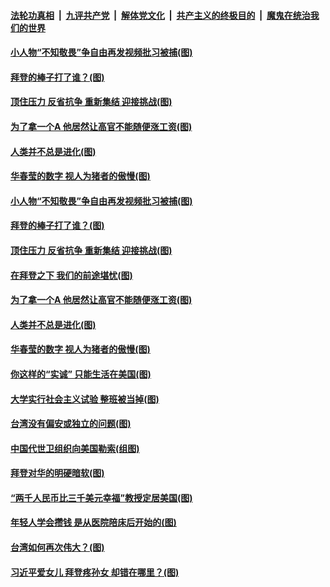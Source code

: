 ####  [法轮功真相](../../../../basic/blob/master/README.md?t=02220931) &nbsp;|&nbsp; [九评共产党](../../../../9ping.md/blob/master/README.md?t=02220931) &nbsp;|&nbsp; [解体党文化](../../../../jtdwh.md/blob/master/README.md?t=02220931)  &nbsp;|&nbsp; [共产主义的终极目的](../../../../gczydzjmd.md/blob/master/README.md?t=02220931) &nbsp;|&nbsp; [魔鬼在统治我们的世界](../../../../mgztzwmdsj.md/blob/master/README.md?t=02220931) 

#### [小人物“不知敬畏”争自由再发视频批习被捕(图)](../pages/p4/963319.md?t=02220931) 

#### [拜登的棒子打了谁？(图)](../pages/p4/963321.md?t=02220931) 

#### [顶住压力 反省抗争 重新集结 迎接挑战(图)](../pages/p4/963313.md?t=02220931) 

#### [为了拿一个A 他居然让高官不能随便涨工资(图)](../pages/p4/963298.md?t=02220931) 

#### [人类并不总是进化(图)](../pages/p4/963297.md?t=02220931) 

#### [华春莹的数字 视人为猪者的傲慢(图)](../pages/p4/963251.md?t=02220931) 

#### [小人物“不知敬畏”争自由再发视频批习被捕(图)](../pages/p4/963319.md?t=02220931) 

#### [拜登的棒子打了谁？(图)](../pages/p4/963321.md?t=02220931) 

#### [顶住压力 反省抗争 重新集结 迎接挑战(图)](../pages/p4/963313.md?t=02220931) 

#### [在拜登之下 我们的前途堪忧(图)](../pages/p4/963304.md?t=02220931) 

#### [为了拿一个A 他居然让高官不能随便涨工资(图)](../pages/p4/963298.md?t=02220931) 

#### [人类并不总是进化(图)](../pages/p4/963297.md?t=02220931) 


#### [华春莹的数字 视人为猪者的傲慢(图)](../pages/p4/963251.md?t=02220931) 

#### [你这样的“实诚” 只能生活在美国(图)](../pages/p4/963204.md?t=02220931) 

#### [大学实行社会主义试验 整班被当掉(图)](../pages/p4/963223.md?t=02220931) 

#### [台湾没有偏安或独立的问题(图)](../pages/p4/963176.md?t=02220931) 

#### [中国代世卫组织向美国勒索(组图)](../pages/p4/963183.md?t=02220931) 

#### [拜登对华的明硬暗软(图)](../pages/p4/963163.md?t=02220931) 

#### [“两千人民币比三千美元幸福”教授定居美国(图)](../pages/p4/963185.md?t=02220931) 



#### [年轻人学会攒钱 是从医院陪床后开始的(图)](../pages/p4/963095.md?t=02220931) 

#### [台湾如何再次伟大？(图)](../pages/p4/963102.md?t=02220931) 

#### [习近平爱女儿 拜登疼孙女 却错在哪里？(图)](../pages/p4/963043.md?t=02220931) 


